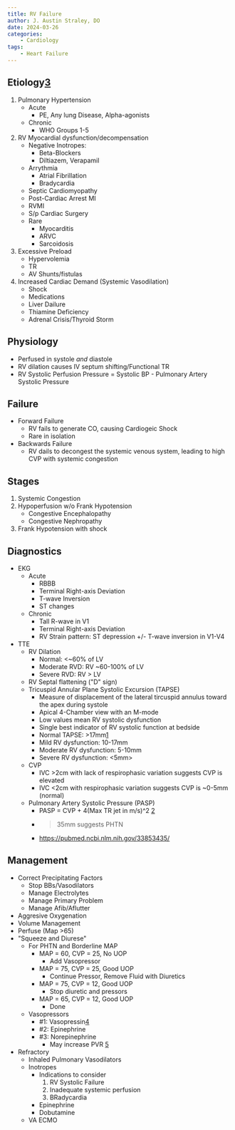 ```yaml
---
title: RV Failure
author: J. Austin Straley, DO
date: 2024-03-26
categories:
    - Cardiology
tags:
    - Heart Failure
---
```


## Etiology[3]
1. Pulmonary Hypertension
    - Acute
        - PE, Any lung Disease, Alpha-agonists
    - Chronic
        - WHO Groups 1-5
2. RV Myocardial dysfunction/decompensation
    - Negative Inotropes:
        - Beta-Blockers
        - Diltiazem, Verapamil
    - Arrythmia
        - Atrial Fibrillation
        - Bradycardia
    - Septic Cardiomyopathy
    - Post-Cardiac Arrest MI
    - RVMI
    - S/p Cardiac Surgery
    - Rare
        - Myocarditis
        - ARVC
        - Sarcoidosis
3. Excessive Preload
    - Hypervolemia
    - TR
    - AV Shunts/fistulas
4. Increased Cardiac Demand (Systemic Vasodilation)
    - Shock
    - Medications
    - Liver Dailure
    - Thiamine Deficiency
    - Adrenal Crisis/Thyroid Storm

## Physiology
- Perfused in systole *and* diastole
- RV dilation causes IV septum shifting/Functional TR
- RV Systolic Perfusion Pressure = Systolic BP - Pulmonary Artery Systolic Pressure

## Failure
- Forward Failure
    - RV fails to generate CO, causing Cardiogeic Shock
    - Rare in isolation
- Backwards Failure
    - RV dails to decongest the systemic venous system, leading to high CVP with systemic congestion

## Stages
1. Systemic Congestion
2. Hypoperfusion w/o Frank Hypotension
    - Congestive Encephalopathy
    - Congestive Nephropathy
3. Frank Hypotension with shock

## Diagnostics
- EKG
    - Acute
        - RBBB
        - Terminal Right-axis Deviation
        - T-wave Inversion
        - ST changes
    - Chronic
        - Tall R-wave in V1
        - Terminal Right-axis Deviation
        - RV Strain pattern: ST depression +/- T-wave inversion in V1-V4
- TTE
    - RV Dilation
        - Normal: <~60% of LV
        - Moderate RVD: RV ~60-100% of LV
        - Severe RVD: RV > LV
    - RV Septal flattening ("D" sign)
    - Tricuspid Annular Plane Systolic Excursion (TAPSE)
        - Measure of displacement of the lateral tircuspid annulus toward the apex during systole
        - Apical 4-Chamber view with an M-mode
        - Low values mean RV systolic dysfunction
        - Single best indicator of RV systolic function at bedside
        - Normal TAPSE: >17mm[1]
        - Mild RV dysfunction: 10-17mm
        - Moderate RV dysfunction: 5-10mm
        - Severe RV dysfunction: <5mm>
    - CVP
        - IVC >2cm with lack of respirophasic variation suggests CVP is elevated
        - IVC <2cm with respirophasic variation suggests CVP is ~0-5mm (normal)
    - Pulmonary Artery Systolic Pressure (PASP) 
        - PASP = CVP + 4(Max TR jet in m/s)^2 [2]
        - >35mm suggests PHTN
        - https://pubmed.ncbi.nlm.nih.gov/33853435/ 

## Management
- Correct Precipitating Factors
    - Stop BBs/Vasodilators
    - Manage Electrolytes
    - Manage Primary Problem
    - Manage Afib/Aflutter
- Aggresive Oxygenation
- Volume Management
- Perfuse (Map >65)
- "Squeeze and Diurese"
    - For PHTN and Borderline MAP
        - MAP = 60, CVP = 25, No UOP
            - Add Vasopressor
        - MAP = 75, CVP = 25, Good UOP
            - Continue Pressor, Remove Fluid with Diuretics
        - MAP = 75, CVP = 12, Good UOP
            - Stop diuretic and pressors
        - MAP = 65, CVP = 12, Good UOP
            - Done
    - Vasopressors
        - #1: Vasopressin[4]
        - #2: Epinephrine
        - #3: Norepinephrine
            - May increase PVR [5]
- Refractory
    - Inhaled Pulmonary Vasodilators
    - Inotropes
        - Indications to consider
            1. RV Systolic Failure
            2. Inadequate systemic perfusion
            3. BRadycardia
        - Epinephrine
        - Dobutamine
    - VA ECMO

[1]: https://pubmed.ncbi.nlm.nih.gov/33853435/ 
[2]: https://pubmed.ncbi.nlm.nih.gov/26342901/ 
[3]: https://emcrit.org/ibcc/rv/
[4]: https://pubmed.ncbi.nlm.nih.gov/33541609/
[5]: https://pubmed.ncbi.nlm.nih.gov/32740380/